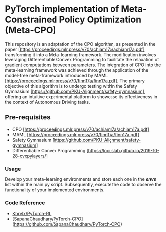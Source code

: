 # PyTorch implementation of Meta-Constrained Policy Optimization (Meta-CPO)
This repository is an adaptation of the CPO algorithm, as presented in the paper [https://proceedings.mlr.press/v70/achiam17a/achiam17a.pdf], transforming it into a Meta-learning framework. The modification involves leveraging Differentiable Convex Programming to facilitate the relaxation of gradient computations between parameters. The integration of CPO into the meta-learning framework was achieved through the application of the model-free meta-framework introduced by MAML [https://proceedings.mlr.press/v70/finn17a/finn17a.pdf]. The primary objective of this algorithm is to undergo testing within the Safety Gymnasium [https://github.com/PKU-Alignment/safety-gymnasium], offering an intuitive experimental platform to showcase its effectiveness in the context of Autonomous Driving tasks.

## Pre-requisites
- CPO [https://proceedings.mlr.press/v70/achiam17a/achiam17a.pdf]
- MAML [https://proceedings.mlr.press/v70/finn17a/finn17a.pdf]
- Safety Gymnasium [https://github.com/PKU-Alignment/safety-gymnasium]
- Differentiable Convex Programming [https://locuslab.github.io/2019-10-28-cvxpylayers/]

### Usage
Develop your meta-learning environments and store each one in the **_envs_** list within the main.py script. Subsequently, execute the code to observe the functionality of your implemented environments.

### Code Reference
* [Khrylx/PyTorch-RL](https://github.com/Khrylx/PyTorch-RL)
* [SapanaChaudhary/PyTorch-CPO] (https://github.com/SapanaChaudhary/PyTorch-CPO)


